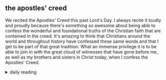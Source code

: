 ## the apostles' creed

We recited the Apostles' Creed this past Lord's Day. I always recite it loudly and proudly because there's something so awesome about being able to confess the wonderful and foundational truths of the Christian faith that are contained in the creed. It's amazing to think that Christians around the world and throughout history have confessed these same words and that I get to be part of that great tradition. What an immense privilege it is to be able to join in with the great cloud of witnesses that have gone before me, as well as my brothers and sisters in Christ today, when I confess the Apostles' Creed.

<details markdown="1">
<summary>daily reading</summary>

| {{ page.date | date: "%B %-d, %Y" }} |
| :-------------: |
| [Judg. 20; Acts 24; Jer. 34; Ps. 5–6]({% link _Bible/Bible-year-1.md %}) |
| [WCF 11; WSC 33; WLC 70-73]({% link _westminster/westminster-month-2.md %}) |
| [The Apostles' Creed](https://threeforms.org/the-apostles-creed/) |

</details>